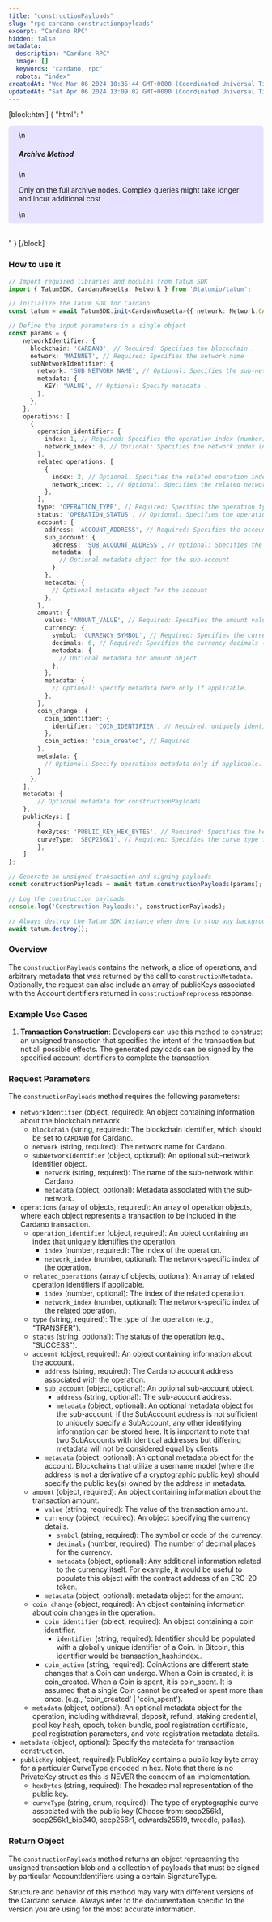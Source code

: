 ```yaml
---
title: "constructionPayloads"
slug: "rpc-cardano-constructionpayloads"
excerpt: "Cardano RPC"
hidden: false
metadata: 
  description: "Cardano RPC"
  image: []
  keywords: "cardano, rpc"
  robots: "index"
createdAt: "Wed Mar 06 2024 10:35:44 GMT+0000 (Coordinated Universal Time)"
updatedAt: "Sat Apr 06 2024 13:09:02 GMT+0000 (Coordinated Universal Time)"
---
```

[block:html]
{
  "html": "<div style="padding: 10px 20px; border-radius: 5px; background-color: #e6e2ff; margin: 0 0 30px 0;">\n  <h5>Archive Method</h5>\n  <p>Only on the full archive nodes. Complex queries might take longer and incur additional cost</p>\n</div>"
}
[/block]


### How to use it

```typescript
// Import required libraries and modules from Tatum SDK
import { TatumSDK, CardanoRosetta, Network } from '@tatumio/tatum';

// Initialize the Tatum SDK for Cardano
const tatum = await TatumSDK.init<CardanoRosetta>({ network: Network.CARDANO_ROSETTA });

// Define the input parameters in a single object
const params = {
    networkIdentifier: {
      blockchain: 'CARDANO', // Required: Specifies the blockchain .
      network: 'MAINNET', // Required: Specifies the network name .
      subNetworkIdentifier: {
        network: 'SUB_NETWORK_NAME', // Optional: Specifies the sub-network name .
        metadata: {
          KEY: 'VALUE', // Optional: Specify metadata .
        },
      },
    },
    operations: [
      {
        operation_identifier: {
          index: 1, // Required: Specifies the operation index (number).
          network_index: 0, // Optional: Specifies the network index (number).
        },
        related_operations: [
          {
            index: 2, // Optional: Specifies the related operation index (number).
            network_index: 1, // Optional: Specifies the related network index (number).
          },
        ],
        type: 'OPERATION_TYPE', // Required: Specifies the operation type.
        status: 'OPERATION_STATUS', // Optional: Specifies the operation status .
        account: {
          address: 'ACCOUNT_ADDRESS', // Required: Specifies the account address .
          sub_account: {
            address: 'SUB_ACCOUNT_ADDRESS', // Optional: Specifies the sub-account address .
            metadata: {
              // Optional metadata object for the sub-account
            },
          },
          metadata: {
            // Optional metadata object for the account
          },
        },
        amount: {
          value: 'AMOUNT_VALUE', // Required: Specifies the amount value (string).
          currency: {
            symbol: 'CURRENCY_SYMBOL', // Required: Specifies the currency symbol .
            decimals: 6, // Required: Specifies the currency decimals (number).
            metadata: {
              // Optional metadata for amount object
            },
          },
          metadata: {
            // Optional: Specify metadata here only if applicable.
          },
        },
        coin_change: {
          coin_identifier: {
            identifier: 'COIN_IDENTIFIER', // Required: uniquely identifies a Coin.
          },
          coin_action: 'coin_created', // Required
        },
        metadata: {
          // Optional: Specify operations metadata only if applicable.
        }
      },
    ],
    metadata: {
        // Optional metadata for constructionPayloads
    },
    publicKeys: [
        {
        hexBytes: 'PUBLIC_KEY_HEX_BYTES', // Required: Specifies the hexadecimal representation of the staking credential .
        curveType: 'SECP256K1', // Required: Specifies the curve type for the staking credential .]
        },
    ]
};

// Generate an unsigned transaction and signing payloads
const constructionPayloads = await tatum.constructionPayloads(params);

// Log the construction payloads
console.log('Construction Payloads:', constructionPayloads);

// Always destroy the Tatum SDK instance when done to stop any background processes
await tatum.destroy();
```

### Overview

The `constructionPayloads` contains the network, a slice of operations, and arbitrary metadata that was returned by the call to `constructionMetadata`. Optionally, the request can also include an array of publicKeys associated with the AccountIdentifiers returned in `constructionPreprocess` response.

### Example Use Cases

1. **Transaction Construction**: Developers can use this method to construct an unsigned transaction that specifies the intent of the transaction but not all possible effects. The generated payloads can be signed by the specified account identifiers to complete the transaction.

### Request Parameters

The `constructionPayloads` method requires the following parameters:

- `networkIdentifier` (object, required): An object containing information about the blockchain network.
  - `blockchain` (string, required): The blockchain identifier, which should be set to `CARDANO` for Cardano.
  - `network` (string, required): The network name for Cardano.
  - `subNetworkIdentifier` (object, optional): An optional sub-network identifier object.
    - `network` (string, required): The name of the sub-network within Cardano.
    - `metadata` (object, optional): Metadata associated with the sub-network.
- `operations` (array of objects, required): An array of operation objects, where each object represents a transaction to be included in the Cardano transaction.
  - `operation_identifier` (object, required): An object containing an index that uniquely identifies the operation.
    - `index` (number, required): The index of the operation.
    - `network_index` (number, optional): The network-specific index of the operation.
  - `related_operations` (array of objects, optional): An array of related operation identifiers if applicable.
    - `index` (number, optional): The index of the related operation.
    - `network_index` (number, optional): The network-specific index of the related operation.
  - `type` (string, required): The type of the operation (e.g., "TRANSFER").
  - `status` (string, optional): The status of the operation (e.g., "SUCCESS").
  - `account` (object, required): An object containing information about the account.
    - `address` (string, required): The Cardano account address associated with the operation.
    - `sub_account` (object, optional): An optional sub-account object.
      - `address` (string, optional): The sub-account address.
      - `metadata` (object, optional): An optional metadata object for the sub-account. If the SubAccount address is not sufficient to uniquely specify a SubAccount, any other identifying information can be stored here. It is important to note that two SubAccounts with identical addresses but differing metadata will not be considered equal by clients.
    - `metadata` (object, optional): An optional metadata object for the account. Blockchains that utilize a username model (where the address is not a derivative of a cryptographic public key) should specify the public key(s) owned by the address in metadata.
  - `amount` (object, required): An object containing information about the transaction amount.
    - `value` (string, required): The value of the transaction amount.
    - `currency` (object, required): An object specifying the currency details.
      - `symbol` (string, required): The symbol or code of the currency.
      - `decimals` (number, required): The number of decimal places for the currency.
      - `metadata` (object, optional): Any additional information related to the currency itself. For example, it would be useful to populate this object with the contract address of an ERC-20 token.
    - `metadata` (object, optional): metadata object for the amount.
  - `coin_change` (object, required): An object containing information about coin changes in the operation.
    - `coin_identifier` (object, required): An object containing a coin identifier.
      - `identifier` (string, required): Identifier should be populated with a globally unique identifier of a Coin. In Bitcoin, this identifier would be transaction_hash:index..
    - `coin_action` (string, required): CoinActions are different state changes that a Coin can undergo. When a Coin is created, it is coin_created. When a Coin is spent, it is coin_spent. It is assumed that a single Coin cannot be created or spent more than once. (e.g., 'coin_created' | 'coin_spent').
  - `metadata` (object, optional): An optional metadata object for the operation, including withdrawal, deposit, refund, staking credential, pool key hash, epoch, token bundle, pool registration certificate, pool registration parameters, and vote registration metadata details.
- `metadata` (object, optional): Specify the metadata for transaction construction.
- `publicKey` (object, required): PublicKey contains a public key byte array for a particular CurveType encoded in hex. Note that there is no PrivateKey struct as this is NEVER the concern of an implementation.
  - `hexBytes` (string, required): The hexadecimal representation of the public key.
  - `curveType` (string, enum, required): The type of cryptographic curve associated with the public key (Choose from: secp256k1, secp256k1_bip340, secp256r1, edwards25519, tweedle, pallas).

### Return Object

The `constructionPayloads` method returns an object representing the unsigned transaction blob and a collection of payloads that must be signed by particular AccountIdentifiers using a certain SignatureType. 

Structure and behavior of this method may vary with different versions of the Cardano service. Always refer to the documentation specific to the version you are using for the most accurate information.
